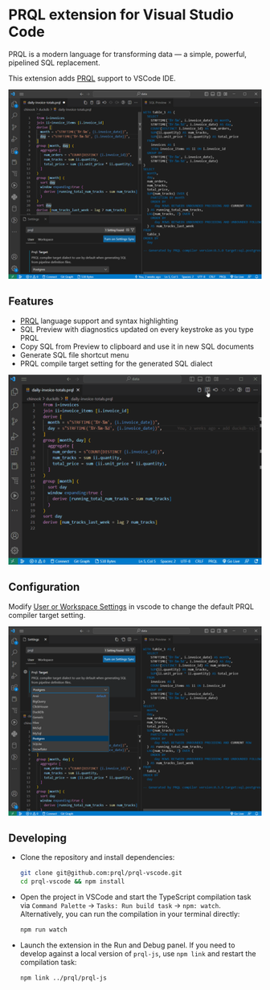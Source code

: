 # PRQL extension for Visual Studio Code

PRQL is a modern language for transforming data — a simple, powerful, pipelined
SQL replacement.

This extension adds [PRQL](https://prql-lang.org/) support to VSCode IDE.

![PRQL Editor and SQL Preview](https://github.com/PRQL/prql-vscode/blob/main/docs/images/prql-vscode.png?raw=true)

## Features

- [PRQL](https://prql-lang.org/) language support and syntax highlighting
- SQL Preview with diagnostics updated on every keystroke as you type PRQL
- Copy SQL from Preview to clipboard and use it in new SQL documents
- Generate SQL file shortcut menu
- PRQL compile target setting for the generated SQL dialect

![PRQL Features](https://github.com/PRQL/prql-vscode/blob/main/docs/images/prql-vscode.gif?raw=true)

## Configuration

Modify
[User or Workspace Settings](https://code.visualstudio.com/docs/getstarted/settings#_creating-user-and-workspace-settings)
in vscode to change the default PRQL compiler target setting.

![PRQL Extension Settings](https://github.com/PRQL/prql-vscode/blob/main/docs/images/prql-settings.png?raw=true)

## Developing

- Clone the repository and install dependencies:

  ```sh
  git clone git@github.com:prql/prql-vscode.git
  cd prql-vscode && npm install
  ```

- Open the project in VSCode and start the TypeScript compilation task via
  `Command Palette` -> `Tasks: Run build task` -> `npm: watch`. Alternatively,
  you can run the compilation in your terminal directly:

  ```sh
  npm run watch
  ```

- Launch the extension in the Run and Debug panel. If you need to develop
  against a local version of `prql-js`, use `npm link` and restart the
  compilation task:

  ```sh
  npm link ../prql/prql-js
  ```
